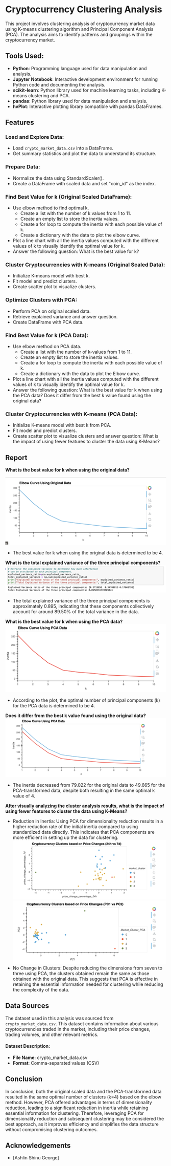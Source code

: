 
# Cryptocurrency Clustering Analysis

This project involves clustering analysis of cryptocurrency market data using K-means clustering algorithm and Principal Component Analysis (PCA). The analysis aims to identify patterns and groupings within the cryptocurrency market.




## Tools Used:
- **Python**: Programming language used for data manipulation and analysis.
- **Jupyter Notebook**: Interactive development environment for running Python code and documenting the analysis.
- **scikit-learn**: Python library used for machine learning tasks, including K-means clustering and PCA.
- **pandas**: Python library used for data manipulation and analysis.
- **hvPlot**: Interactive plotting library compatible with pandas DataFrames.
## Features
### Load and Explore Data:
- Load `crypto_market_data.csv` into a DataFrame.
- Get summary statistics and plot the data to understand its structure.

### Prepare Data:
- Normalize the data using StandardScaler().
- Create a DataFrame with scaled data and set "coin_id" as the index.

### Find Best Value for k (Original Scaled DataFrame):
- Use elbow method to find optimal k.
  - Create a list with the number of k values from 1 to 11.
  - Create an empty list to store the inertia values.
  - Create a for loop to compute the inertia with each possible value of k.
  - Create a dictionary with the data to plot the elbow curve.
- Plot a line chart with all the inertia values computed with the different values of k to visually identify the optimal value for k.
- Answer the following question: What is the best value for k?

### Cluster Cryptocurrencies with K-means (Original Scaled Data):
- Initialize K-means model with best k.
- Fit model and predict clusters.
- Create scatter plot to visualize clusters.

### Optimize Clusters with PCA:
- Perform PCA on original scaled data.
- Retrieve explained variance and answer question.
- Create DataFrame with PCA data.

### Find Best Value for k (PCA Data):
- Use elbow method on PCA data.
  - Create a list with the number of k-values from 1 to 11.
  - Create an empty list to store the inertia values.
  - Create a for loop to compute the inertia with each possible value of k.
  - Create a dictionary with the data to plot the Elbow curve.
- Plot a line chart with all the inertia values computed with the different values of k to visually identify the optimal value for k.
- Answer the following question: What is the best value for k when using the PCA data? Does it differ from the best k value found using the original data?

### Cluster Cryptocurrencies with K-means (PCA Data):
- Initialize K-means model with best k from PCA.
- Fit model and predict clusters.
- Create scatter plot to visualize clusters and answer question: What is the impact of using fewer features to cluster the data using K-Means?



## Report

**What is the best value for k when using the original data?**

![Best K Value for original data](images/elbow_original.png)
* The best value for k when using the original data is determined to be 4.

**What is the total explained variance of the three principal components?**
![Varience](images/varience.png)
* The total explained variance of the three principal components is approximately 0.895, indicating that these components collectively account for around 89.50% of the total variance in the data.

**What is the best value for k when using the PCA data?**
![Best k for PCA data](images/elbow_pca.png)
* According to the plot, the optimal number of principal components (k) for the PCA data is determined to be 4.

**Does it differ from the best k value found using the original data?**
![Combined plot](images/combined.png)
* The inertia decreased from 79.022 for the original data to 49.665 for the PCA-transformed data, despite both resulting in the same optimal k value of 4.

**After visually analyzing the cluster analysis results, what is the impact of using fewer features to cluster the data using K-Means?**

* Reduction in Inertia: Using PCA for dimensionality reduction results in a higher reduction rate of the initial inertia compared to using standardized data directly. This indicates that PCA components are more efficient in setting up the data for clustering.
![cluster for original data](images/cluster_original.png)
![cluster for pca data](images/clusters_pca.png)
* No Change in Clusters: Despite reducing the dimensions from seven to three using PCA, the clusters obtained remain the same as those obtained with the original data. This suggests that PCA is effective in retaining the essential information needed for clustering while reducing the complexity of the data.
## Data Sources


The dataset used in this analysis was sourced from `crypto_market_data.csv`. This dataset contains information about various cryptocurrencies traded in the market, including their price changes, trading volumes, and other relevant metrics.

#### Dataset Description:
- **File Name**: crypto_market_data.csv
- **Format**: Comma-separated values (CSV)
## Conclusion
In conclusion,  both the original scaled data and the PCA-transformed data resulted in the same optimal number of clusters (k=4) based on the elbow method. However, PCA offered advantages in terms of dimensionality reduction, leading to a significant reduction in inertia while retaining essential information for clustering. Therefore, leveraging PCA for dimensionality reduction and subsequent clustering may be considered the best approach, as it improves efficiency and simplifies the data structure without compromising clustering outcomes.

## Acknowledgements

 - [Ashlin Shinu George]

